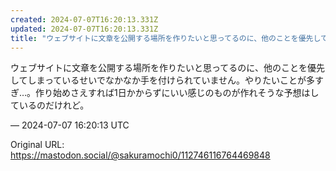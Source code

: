 ```yaml
---
created: 2024-07-07T16:20:13.331Z
updated: 2024-07-07T16:20:13.331Z
title: "ウェブサイトに文章を公開する場所を作りたいと思ってるのに、他のことを優先してしまっているせいでなかなか手を付けられていません。やりたいことが多すぎ…。作り始めさ[...]"
---
```


<p>ウェブサイトに文章を公開する場所を作りたいと思ってるのに、他のことを優先してしまっているせいでなかなか手を付けられていません。やりたいことが多すぎ…。作り始めさえすれば1日かからずにいい感じのものが作れそうな予想はしているのだけれど。</p>

&mdash; 2024-07-07 16:20:13 UTC

Original URL: https://mastodon.social/@sakuramochi0/112746116764469848
